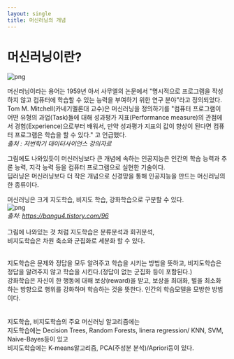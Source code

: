 ```yaml
---
layout: single
title: 머신러닝의 개념
---
```


# 머신러닝이란?
![png](https://drive.google.com/uc?id=1VuEpvEl4uezs3AMFq5vu6pLOouJsCLUR) <br>

머신러닝이라는 용어는 1959년 아서 사무엘의 논문에서 "명시적으로 프로그램을 작성하지 않고 컴퓨터에 학습할 수 있는 능력을 부여하기 위한 연구 분야"라고 정의되었다. <br>
Tom M. Mitchell(카네기멜론대 교수)은 머신러닝을 정의하기를 "컴퓨터 프로그램이 어떤 유형의 과업(Task)들에 대해 성과평가 지표(Performance measure)의 관점에서 경험(Experience)으로부터 배워서, 만약 성과평가 지표의 값이 향상이 된다면 컴퓨터 프로그램은 학습을 할 수 있다." 고 언급했다.<br>
*출처 : 저번학기 데이터사이언스 강의자료* <br>

그림에도 나와있듯이 머신러닝보다 큰 개념에 속하는 인공지능은 인간의 학습 능력과 추론 능력, 지각 능력 등을 컴퓨터 프로그램으로 실현한 기술이다.<br>
딥러닝은 머신러닝보다 더 작은 개념으로 신경망을 통해 인공지능을 만드는 머신러닝의 한 종류이다. <br>

머신러닝은 크게 지도학습, 비지도 학습, 강화학습으로 구분할 수 있다. <br>
![png](https://drive.google.com/uc?id=1GvKFylYgDEdsnm8ndJT7GO4EezWuHTRM)<br>
*출처: https://bangu4.tistory.com/96* <br>
<br>
그림에 나와있는 것 처럼 지도학습은 분류분석과 회귀분석,<br>
비지도학습은 차원 축소와 군집화로 세분화 할 수 있다.<br>
<br>

지도학습은 문제와 정답을 모두 알려주고 학습을 시키는 방법을 뜻하고, 비지도학습은 정답을 알려주지 않고 학습을 시킨다.(정답이 없는 군집화 등이 포함된다.)<br>
강화학습은 자신이 한 행동에 대해 보상(reward)을 받고, 보상을 최대화, 벌을 최소화 하는 방향으로 행위를 강화하며 학습하는 것을 뜻한다. 인간의 학습모델을 모방한 방법이다.<br>
<br>
<br>
지도학습, 비지도학습의 주요 머신러닝 알고리즘에는 <br>
지도학습에는 Decision Trees, Random Forests, linera regression/ KNN, SVM, Naive-Bayes등이 있고<br>
비지도학습에는 K-means알고리즘, PCA(주성분 분석)/Apriori등이 있다.
